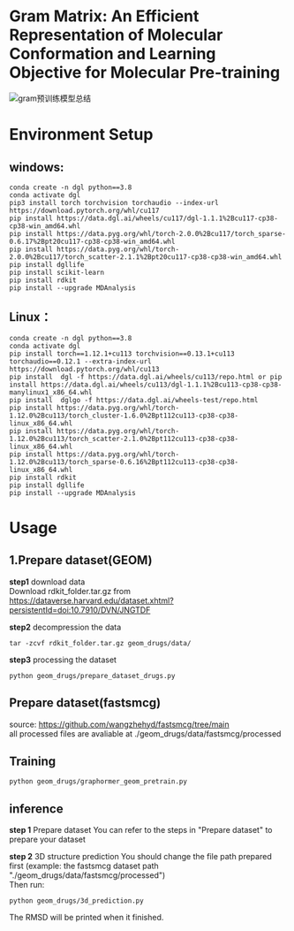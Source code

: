 # Gram Matrix: An Efficient Representation of Molecular Conformation and Learning Objective for Molecular Pre-training

![gram预训练模型总结](https://github.com/xiangwenkai/GRAM/assets/93317912/e8b3a482-c3ac-4003-8543-8c656087953c)


# Environment Setup

## windows:
```shell
conda create -n dgl python==3.8
conda activate dgl
pip3 install torch torchvision torchaudio --index-url https://download.pytorch.org/whl/cu117 
pip install https://data.dgl.ai/wheels/cu117/dgl-1.1.1%2Bcu117-cp38-cp38-win_amd64.whl
pip install https://data.pyg.org/whl/torch-2.0.0%2Bcu117/torch_sparse-0.6.17%2Bpt20cu117-cp38-cp38-win_amd64.whl
pip install https://data.pyg.org/whl/torch-2.0.0%2Bcu117/torch_scatter-2.1.1%2Bpt20cu117-cp38-cp38-win_amd64.whl
pip install dgllife
pip install scikit-learn
pip install rdkit
pip install --upgrade MDAnalysis
```

## Linux：
```shell
conda create -n dgl python==3.8
conda activate dgl
pip install torch==1.12.1+cu113 torchvision==0.13.1+cu113 torchaudio==0.12.1 --extra-index-url https://download.pytorch.org/whl/cu113
pip install  dgl -f https://data.dgl.ai/wheels/cu113/repo.html or pip install https://data.dgl.ai/wheels/cu113/dgl-1.1.1%2Bcu113-cp38-cp38-manylinux1_x86_64.whl
pip install  dglgo -f https://data.dgl.ai/wheels-test/repo.html
pip install https://data.pyg.org/whl/torch-1.12.0%2Bcu113/torch_cluster-1.6.0%2Bpt112cu113-cp38-cp38-linux_x86_64.whl
pip install https://data.pyg.org/whl/torch-1.12.0%2Bcu113/torch_scatter-2.1.0%2Bpt112cu113-cp38-cp38-linux_x86_64.whl
pip install https://data.pyg.org/whl/torch-1.12.0%2Bcu113/torch_sparse-0.6.16%2Bpt112cu113-cp38-cp38-linux_x86_64.whl
pip install rdkit
pip install dgllife
pip install --upgrade MDAnalysis
```

# Usage
## 1.Prepare dataset(GEOM)  
**step1** download data  
Download rdkit_folder.tar.gz from https://dataverse.harvard.edu/dataset.xhtml?persistentId=doi:10.7910/DVN/JNGTDF  


**step2** decompression the data  
```
tar -zcvf rdkit_folder.tar.gz geom_drugs/data/
```


**step3** processing the dataset  
```
python geom_drugs/prepare_dataset_drugs.py
```

## Prepare dataset(fastsmcg)  
source: https://github.com/wangzhehyd/fastsmcg/tree/main  
all processed files are avaliable at ./geom_drugs/data/fastsmcg/processed  

## Training
```shell
python geom_drugs/graphormer_geom_pretrain.py
```
## inference
**step 1** Prepare dataset
You can refer to the steps in "Prepare dataset" to prepare your dataset

**step 2** 3D structure prediction 
You should change the file path prepared first (example: the fastsmcg dataset path "./geom_drugs/data/fastsmcg/processed")  
Then run:  
```shell
python geom_drugs/3d_prediction.py
```
The RMSD will be printed when it finished.

